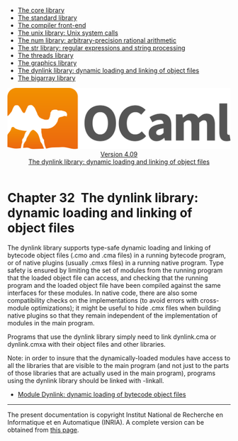<!-- ((! set title Manual !)) ((! set documentation !)) ((! set manual !)) ((! set nobreadcrumb !)) -->
<div class="manual content"><ul class="part_menu"><li><a href="core.html">The core library</a></li><li><a href="stdlib.html">The standard library</a></li><li><a href="parsing.html">The compiler front-end</a></li><li><a href="libunix.html">The unix library: Unix system calls</a></li><li><a href="libnum.html">The num library: arbitrary-precision rational arithmetic</a></li><li><a href="libstr.html">The str library: regular expressions and string processing</a></li><li><a href="libthreads.html">The threads library</a></li><li><a href="libgraph.html">The graphics library</a></li><li class="active"><a href="libdynlink.html">The dynlink library: dynamic loading and linking of object files</a></li><li><a href="libbigarray.html">The bigarray library</a></li></ul><header><nav class="toc brand"><a class="brand" href="https://ocaml.org/"><img src="colour-logo-gray.svg" class="svg" alt="OCaml"></a></nav><nav class="toc"><div class="toc_version"><a href="/docs" id="version-select">Version 4.09</a></div><div class="toc_title"><a href="#">The dynlink library: dynamic loading and linking of object files</a></div></nav></header>




<h1 class="chapter" id="sec566"><span>Chapter 32</span>&nbsp;&nbsp;The dynlink library: dynamic loading and linking of object files</h1>
<p>The <span class="c003">dynlink</span> library supports type-safe dynamic loading and linking
of bytecode object files (<span class="c003">.cmo</span> and <span class="c003">.cma</span> files) in a running
bytecode program, or of native plugins (usually <span class="c003">.cmxs</span> files) in a
running native program. Type safety is ensured by limiting the set of
modules from the running program that the loaded object file can
access, and checking that the running program and the loaded object
file have been compiled against the same interfaces for these modules.
In native code, there are also some compatibility checks on the
implementations (to avoid errors with cross-module optimizations); it
might be useful to hide <span class="c003">.cmx</span> files when building native plugins so
that they remain independent of the implementation of modules in the
main program.</p><p>Programs that use the <span class="c003">dynlink</span> library simply need to link
<span class="c003">dynlink.cma</span> or <span class="c003">dynlink.cmxa</span> with their object files and other libraries.</p><p><span class="c013">Note:</span> in order to insure that the dynamically-loaded modules have
access to all the libraries that are visible to the main program (and not just
to the parts of those libraries that are actually used in the main program),
programs using the <span class="c003">dynlink</span> library should be linked with <span class="c003">-linkall</span>.</p><ul class="ftoc2"><li class="li-links">
<a href="../../api/4.09/Dynlink.html">Module <span class="c003">Dynlink</span>: dynamic loading of bytecode object files</a>
</li></ul>
<hr>





<div class="copyright">The present documentation is copyright Institut National de Recherche en Informatique et en Automatique (INRIA). A complete version can be obtained from <a href="http://caml.inria.fr/pub/docs/manual-ocaml/">this page</a>.</div></div>